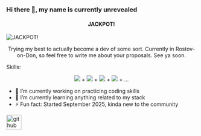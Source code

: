 ### Hi there 👋, my name is **currently unrevealed**
#### <center>JACKPOT!</center>
![<center>JACKPOT!</center>]((https://static.wikia.nocookie.net/devilmaycry/images/4/41/Jackpot.jpg/revision/latest?cb=20210518144340))

<center>Trying my best to actually become a dev of some sort. Currently in Rostov-on-Don, so feel free to write me about your proposals. See ya soon. </center>

Skills: <center>![](https://img.icons8.com/color/48/typescript.png) + ![](https://img.icons8.com/color/48/python--v1.png) + ![](https://img.icons8.com/color/48/nodejs.png) + ![](https://img.icons8.com/color/48/javascript--v1.png) + ...</center>

- 🔭 I’m currently working on practicing coding skills 
- 🌱 I’m currently learning anything related to my stack 
- ⚡ Fun fact: Started September 2025, kinda new to the community 


[<img src='https://cdn.jsdelivr.net/npm/simple-icons@3.0.1/icons/github.svg' alt='github' height='40'>](https://github.com/a3th3r3al)  

